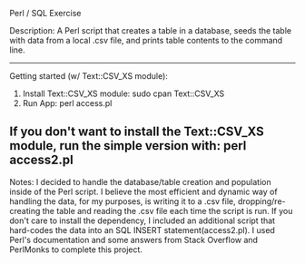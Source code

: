 Perl / SQL Exercise

Description:
A Perl script that creates a table in a database, seeds the table with data from a local .csv file, and prints table contents to the command line.

---------------------------------------------------
Getting started (w/ Text::CSV_XS module):
1. Install Text::CSV_XS module:     sudo cpan Text::CSV_XS
2. Run App:                         perl access.pl

If you don't want to install the Text::CSV_XS module, run the simple version with:       perl access2.pl
---------------------------------------------------

Notes:
I decided to handle the database/table creation and population inside of the Perl script. I believe the most efficient and dynamic way of handling the data, for my purposes, is writing it to a .csv file, dropping/re-creating the table and reading the .csv file each time the script is run. If you don't care to install the dependency, I included an additional script that hard-codes the data into an SQL INSERT statement(access2.pl). I used Perl's documentation and some answers from Stack Overflow and PerlMonks to complete this project.
